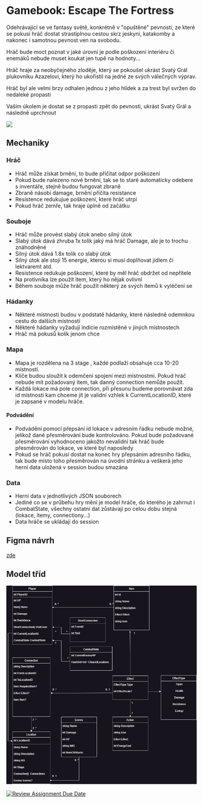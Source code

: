 <h1>Gamebook: Escape The Fortress</h1>
<p>Odehrávající se ve fantasy světě, konkrétně v "opuštěné" pevnosti, ze které se pokusí hráč dostat strastiplnou cestou skrz jeskyni, katakomby a nakonec i samotnou pevnost ven na svobodu.</p>
<p>Hráč bude moct poznat v jaké úrovni je podle poškození interiéru či enemáků nebude muset koukat jen tupě na hodnoty...</p>
<p>Hráč hraje za neobyčejného zloděje, který se pokoušel ukrást Svatý Grál plukovníku Azazelovi, který ho ukořistil na jedné ze svých válečných výprav.</p>
<p>Hráč byl ale velmi brzy odhalen jednou z jeho hlídek a za trest byl svržen do nedaleké propasti</p>
<p>Vaším úkolem je dostat se z propasti zpět do pevnosti, ukrást Svatý Grál a následně uprchnout</p>

<img style="display: block;" width=800 src="https://github.com/pslib-cz/2023-p3a-web-gamebook-kelbasa-matejka/assets/91247802/5d8d95cb-33d7-4c81-99cc-c133dfbeeacc">

## Mechaniky
### Hráč
<ul>
    <li>Hráč může získat brnění, to bude přičítat odpor poškození</li>
    <li>Pokud bude nalezeno nové brnění, tak se to staré automaticky odebere s inventáře, stejně budou fungovat zbraně</li>
    <li>Zbraně násobí damage, brnění přičíta resistance</li>
    <li>Resistence redukujue poškození, které hráč utrpí</li>
    <li>Pokud hráč zemře, tak hraje úplně od začátku</li>
</ul>

### Souboje
<ul>
    <li>Hráč může provést slabý útok anebo silný útok</li>
    <li>Slabý útok dává zhruba 1x tolik jaký má hráč Damage, ale je to trochu znáhodněné</li>
    <li>Silný útok dává 1.8x tolik co slabý útok</li>
    <li>Silný útok ale stojí 15 energie, kterou si musí doplňovat jídlem či lektvaremt atd.</li>
    <li>Resistence redukuje poškození, které by měl hráč obdržet od nepřítele</li>
    <li>Na protivníka lze použít item, který ho nějak ovlivní</li>
    <li>Během souboje může hráč použít některý ze svých itemů k vyléčení se</li>
</ul>

### Hádanky
<ul>
    <li>Některé místnosti budou v podstatě hádanky, které následně odemnkou cestu do dalších místností</li>
    <li>Některé hádanky vyžadují indicie rozmístěné v jiných místnostech</li>
    <li>Hráč má pokusů kolik jenom chce</li>
</ul>

### Mapa 
<ul>
    <li>
        Mapa je rozdělena na 3 stage , každé podlaží obsahuje cca 10-20 místností.
    </li>
    <li>Klíče budou sloužit k odemčení spojení mezi místnostmi. Pokud hráč nebude mít požadovaný item, tak danný connection nemůže použít.</li>
    <li>Každá lokace má pole connection, při přesunu budeme porovnávat zda id místnosti kam chceme jít je validní vzhlek k CurrentLocationID, které je zapsané v modelu hráče.</li>
</ul>

#### Podvádění
<ul>
    <li>Podvádění pomocí přepsání id lokace v adresním řádku nebude možné, jelikož dané přesměrování bude kontrolováno. Pokud bude požadované přesměrování vyhodnoceno jakožto nevalidní tak hráč bude přesměrován do lokace, ve které byl naposledy</li>
    <li>Pokud se hráč pokusí dostat na konec hry přepsáním adresního řádku, tak bude místo toho přesměrován na úvodní stránku a veškerá jeho herní data uložená v session budou smazána</li>
</ul>

### Data
<ul>
    <li>Herní data v jednotlivých JSON souborech</li>
    <li>Jediné co se v průbehu hry mění je model hráče, do kterého je zahrnut i CombatState, všechny ostatní dat zůstávají po celou dobu stejná (lokace, itemy, connectiony...)
    <li>Data hráče se ukládají do session</li>
</ul>

## Figma návrh
<a href="https://www.figma.com/file/QgTaAXxr2krxgQlMT8mOTe/GAMEBOOK?type=design&node-id=0-1&mode=design">zde</a>

## Model tříd
<p><img src="./Assets/GamebookModels.jpg"/></p>


[![Review Assignment Due Date](https://classroom.github.com/assets/deadline-readme-button-24ddc0f5d75046c5622901739e7c5dd533143b0c8e959d652212380cedb1ea36.svg)](https://classroom.github.com/a/dMUm1NVd)

